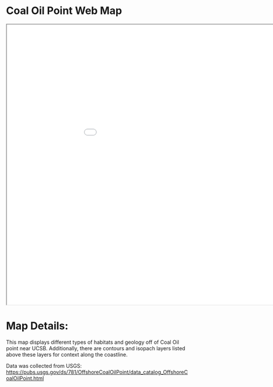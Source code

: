 # Coal Oil Point Web Map

<iframe src="coal_oil_map/index.html" height=768 width=1024></iframe>

# Map Details:
This map displays different types of habitats and geology off of Coal Oil point near UCSB. Additionally, there are contours and isopach layers listed above these layers for context along the coastline.

Data was collected from USGS: https://pubs.usgs.gov/ds/781/OffshoreCoalOilPoint/data_catalog_OffshoreCoalOilPoint.html
